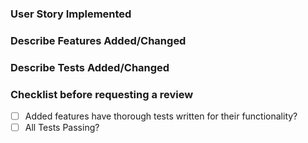 ### User Story Implemented

### Describe Features Added/Changed

### Describe Tests Added/Changed

### Checklist before requesting a review

- [ ] Added features have thorough tests written for their functionality?
- [ ] All Tests Passing?
